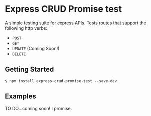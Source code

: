 # Express CRUD Promise test

A simple testing suite for express APIs. Tests routes that support the following http verbs:

 - `POST`
 - `GET`
 - `UPDATE` (Coming Soon!)
 - `DELETE`

## Getting Started

```
$ npm install express-crud-promise-test --save-dev
```
## Examples

TO DO...coming soon! I promise.
